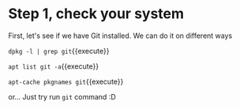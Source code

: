# Step 1, check your system

First, let's see if we have Git installed. We can do it on different ways

`dpkg -l | grep git`{{execute}}

`apt list git -a`{{execute}}

`apt-cache pkgnames git`{{execute}}

or...
Just try run `git` command :D
